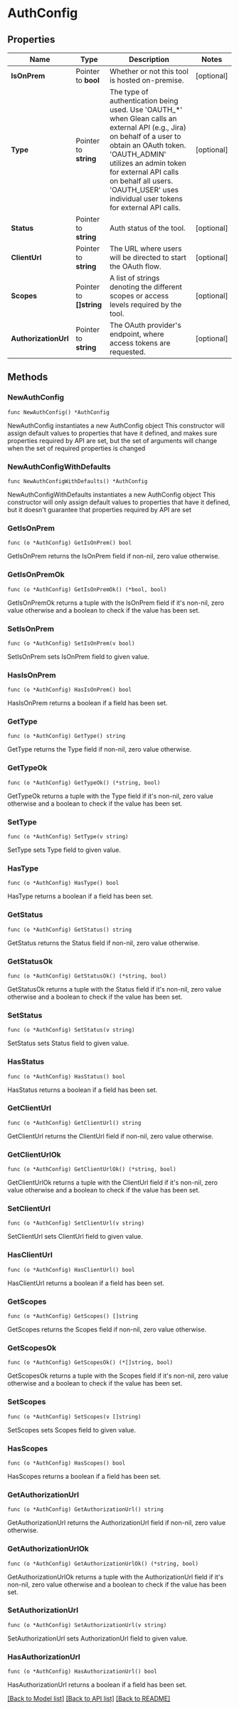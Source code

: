 # AuthConfig

## Properties

Name | Type | Description | Notes
------------ | ------------- | ------------- | -------------
**IsOnPrem** | Pointer to **bool** | Whether or not this tool is hosted on-premise. | [optional] 
**Type** | Pointer to **string** | The type of authentication being used. Use &#39;OAUTH_*&#39; when Glean calls an external API (e.g., Jira) on behalf of a user to obtain an OAuth token. &#39;OAUTH_ADMIN&#39; utilizes an admin token for external API calls on behalf all users. &#39;OAUTH_USER&#39; uses individual user tokens for external API calls. | [optional] 
**Status** | Pointer to **string** | Auth status of the tool. | [optional] 
**ClientUrl** | Pointer to **string** | The URL where users will be directed to start the OAuth flow. | [optional] 
**Scopes** | Pointer to **[]string** | A list of strings denoting the different scopes or access levels required by the tool. | [optional] 
**AuthorizationUrl** | Pointer to **string** | The OAuth provider&#39;s endpoint, where access tokens are requested. | [optional] 

## Methods

### NewAuthConfig

`func NewAuthConfig() *AuthConfig`

NewAuthConfig instantiates a new AuthConfig object
This constructor will assign default values to properties that have it defined,
and makes sure properties required by API are set, but the set of arguments
will change when the set of required properties is changed

### NewAuthConfigWithDefaults

`func NewAuthConfigWithDefaults() *AuthConfig`

NewAuthConfigWithDefaults instantiates a new AuthConfig object
This constructor will only assign default values to properties that have it defined,
but it doesn't guarantee that properties required by API are set

### GetIsOnPrem

`func (o *AuthConfig) GetIsOnPrem() bool`

GetIsOnPrem returns the IsOnPrem field if non-nil, zero value otherwise.

### GetIsOnPremOk

`func (o *AuthConfig) GetIsOnPremOk() (*bool, bool)`

GetIsOnPremOk returns a tuple with the IsOnPrem field if it's non-nil, zero value otherwise
and a boolean to check if the value has been set.

### SetIsOnPrem

`func (o *AuthConfig) SetIsOnPrem(v bool)`

SetIsOnPrem sets IsOnPrem field to given value.

### HasIsOnPrem

`func (o *AuthConfig) HasIsOnPrem() bool`

HasIsOnPrem returns a boolean if a field has been set.

### GetType

`func (o *AuthConfig) GetType() string`

GetType returns the Type field if non-nil, zero value otherwise.

### GetTypeOk

`func (o *AuthConfig) GetTypeOk() (*string, bool)`

GetTypeOk returns a tuple with the Type field if it's non-nil, zero value otherwise
and a boolean to check if the value has been set.

### SetType

`func (o *AuthConfig) SetType(v string)`

SetType sets Type field to given value.

### HasType

`func (o *AuthConfig) HasType() bool`

HasType returns a boolean if a field has been set.

### GetStatus

`func (o *AuthConfig) GetStatus() string`

GetStatus returns the Status field if non-nil, zero value otherwise.

### GetStatusOk

`func (o *AuthConfig) GetStatusOk() (*string, bool)`

GetStatusOk returns a tuple with the Status field if it's non-nil, zero value otherwise
and a boolean to check if the value has been set.

### SetStatus

`func (o *AuthConfig) SetStatus(v string)`

SetStatus sets Status field to given value.

### HasStatus

`func (o *AuthConfig) HasStatus() bool`

HasStatus returns a boolean if a field has been set.

### GetClientUrl

`func (o *AuthConfig) GetClientUrl() string`

GetClientUrl returns the ClientUrl field if non-nil, zero value otherwise.

### GetClientUrlOk

`func (o *AuthConfig) GetClientUrlOk() (*string, bool)`

GetClientUrlOk returns a tuple with the ClientUrl field if it's non-nil, zero value otherwise
and a boolean to check if the value has been set.

### SetClientUrl

`func (o *AuthConfig) SetClientUrl(v string)`

SetClientUrl sets ClientUrl field to given value.

### HasClientUrl

`func (o *AuthConfig) HasClientUrl() bool`

HasClientUrl returns a boolean if a field has been set.

### GetScopes

`func (o *AuthConfig) GetScopes() []string`

GetScopes returns the Scopes field if non-nil, zero value otherwise.

### GetScopesOk

`func (o *AuthConfig) GetScopesOk() (*[]string, bool)`

GetScopesOk returns a tuple with the Scopes field if it's non-nil, zero value otherwise
and a boolean to check if the value has been set.

### SetScopes

`func (o *AuthConfig) SetScopes(v []string)`

SetScopes sets Scopes field to given value.

### HasScopes

`func (o *AuthConfig) HasScopes() bool`

HasScopes returns a boolean if a field has been set.

### GetAuthorizationUrl

`func (o *AuthConfig) GetAuthorizationUrl() string`

GetAuthorizationUrl returns the AuthorizationUrl field if non-nil, zero value otherwise.

### GetAuthorizationUrlOk

`func (o *AuthConfig) GetAuthorizationUrlOk() (*string, bool)`

GetAuthorizationUrlOk returns a tuple with the AuthorizationUrl field if it's non-nil, zero value otherwise
and a boolean to check if the value has been set.

### SetAuthorizationUrl

`func (o *AuthConfig) SetAuthorizationUrl(v string)`

SetAuthorizationUrl sets AuthorizationUrl field to given value.

### HasAuthorizationUrl

`func (o *AuthConfig) HasAuthorizationUrl() bool`

HasAuthorizationUrl returns a boolean if a field has been set.


[[Back to Model list]](../README.md#documentation-for-models) [[Back to API list]](../README.md#documentation-for-api-endpoints) [[Back to README]](../README.md)



